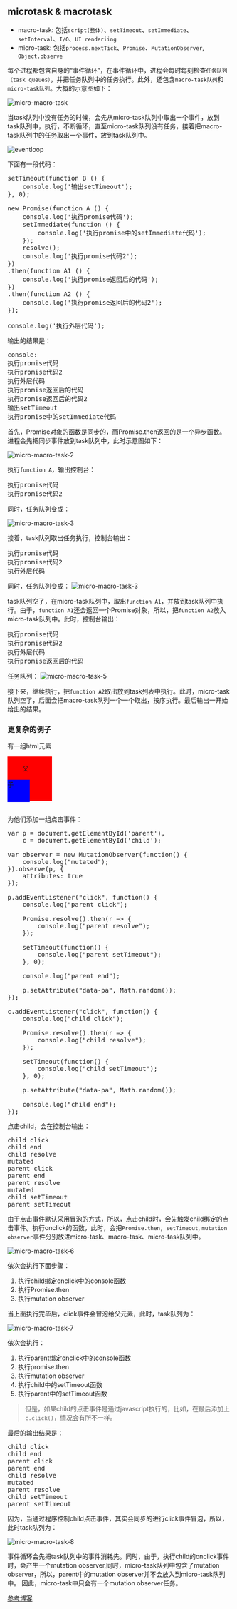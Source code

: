 ## microtask & macrotask  

- macro-task: 包括``script(整体)``、``setTimeout``、``setImmediate``、``setInterval``、``I/O``、``UI renderiing``  
- micro-task: 包括``process.nextTick``、``Promise``、``MutationObserver``, ``Object.observe``   

每个进程都包含自身的“事件循环”，在事件循环中，进程会每时每刻检查``任务队列（task queues）``，并把任务队列中的任务执行。此外，还包含``macro-task队列``和``micro-task队列``。大概的示意图如下：  

![micro-macro-task](../upload/micro-macro-task.jpg)  

当task队列中没有任务的时候，会先从micro-task队列中取出一个事件，放到task队列中，执行，不断循环，直至micro-task队列没有任务，接着把macro-task队列中的任务取出一个事件，放到task队列中。  

![eventloop](../upload/eventloop.jpg)

下面有一段代码：
<pre>
setTimeout(function B () {
    console.log('输出setTimeout');
}, 0);

new Promise(function A () {
    console.log('执行promise代码');
    setImmediate(function () {
        console.log('执行promise中的setImmediate代码');
    });
    resolve();
    console.log('执行promise代码2');
})
.then(function A1 () {
    console.log('执行promise返回后的代码');
})
.then(function A2 () {
    console.log('执行promise返回后的代码2');
});

console.log('执行外层代码');
</pre> 

输出的结果是： 
<pre>
console: 
执行promise代码
执行promise代码2
执行外层代码
执行promise返回后的代码
执行promise返回后的代码2
输出setTimeout
执行promise中的setImmediate代码
</pre>  

首先，Promise对象的函数是同步的，而Promise.then返回的是一个异步函数。进程会先把同步事件放到task队列中，此时示意图如下：   

![micro-macro-task-2](../upload/micro-macro-task-2.jpg)  

执行``function A``，输出控制台：
<pre>
执行promise代码
执行promise代码2
</pre>  

同时，任务队列变成：  

![micro-macro-task-3](../upload/micro-macro-task-3.jpg)  

接着，task队列取出任务执行，控制台输出：  
<pre>
执行promise代码
执行promise代码2
执行外层代码
</pre>  

同时，任务队列变成：
![micro-macro-task-3](../upload/micro-macro-task-4.jpg)    

task队列空了，在micro-task队列中，取出``function A1``，并放到task队列中执行。由于，``function A1``还会返回一个Promise对象，所以，把``function A2``放入micro-task队列中。此时，控制台输出：

<pre>
执行promise代码
执行promise代码2
执行外层代码
执行promise返回后的代码
</pre> 

任务队列：
![micro-macro-task-5](../upload/micro-macro-task-5.jpg)  

接下来，继续执行，把``function A2``取出放到task列表中执行。此时，micro-task队列空了，后面会把macro-task队列一个一个取出，按序执行。最后输出一开始给出的结果。  


### 更复杂的例子  

有一组html元素

<pre>
<div id="parent" style="background: red; width: 100px; height: 100px;">
	父
	<div id="child" style="background: blue; width: 50%; height: 50%;">子</div>
</div>
</pre> 

为他们添加一组点击事件：

<pre>
var p = document.getElementById('parent'),
    c = document.getElementById('child');

var observer = new MutationObserver(function() {
    console.log("mutated");
}).observe(p, {
    attributes: true
});

p.addEventListener("click", function() {
    console.log("parent click");

    Promise.resolve().then(r => {
        console.log("parent resolve");
    });

    setTimeout(function() {
        console.log("parent setTimeout");
    }, 0);

    console.log("parent end");

    p.setAttribute("data-pa", Math.random());
});

c.addEventListener("click", function() {
    console.log("child click");

    Promise.resolve().then(r => {
        console.log("child resolve");
    });

    setTimeout(function() {
        console.log("child setTimeout");
    }, 0);

    p.setAttribute("data-pa", Math.random());

    console.log("child end");
});
</pre>  

点击child，会在控制台输出：

<pre>
child click
child end
child resolve
mutated
parent click
parent end
parent resolve
mutated
child setTimeout
parent setTimeout
</pre>  

由于点击事件默认采用冒泡的方式，所以，点击child时，会先触发child绑定的点击事件。执行onclick的函数，此时，会把``Promise.then``，``setTimeout``, ``mutation observer``事件分别放进micro-task、macro-task、micro-task队列中。  

![micro-macro-task-6](../upload/micro-macro-task-6.jpg)  

依次会执行下面步骤：

1. 执行child绑定onclick中的console函数
2. 执行Promise.then
3. 执行mutation observer

当上面执行完毕后，click事件会冒泡给父元素，此时，task队列为：

![micro-macro-task-7](../upload/micro-macro-task-7.jpg)  

依次会执行：

1. 执行parent绑定onclick中的console函数
2. 执行promise.then
3. 执行mutation observer
4. 执行child中的setTimeout函数
5. 执行parent中的setTimeout函数  

> 但是，如果child的点击事件是通过javascript执行的，比如，在最后添加上``c.click()``，情况会有所不一样。  

最后的输出结果是：

<pre>
child click
child end
parent click
parent end
child resolve
mutated
parent resolve
child setTimeout
parent setTimeout
</pre>

因为，当通过程序控制child点击事件，其实会同步的进行click事件冒泡，所以，此时task队列为：

![micro-macro-task-8](../upload/micro-macro-task-8.jpg)

事件循环会先把task队列中的事件消耗先。同时，由于，执行child的onclick事件时，会产生一个mutation observer,同时，micro-task队列中包含了mutation observer，所以，parent中的mutation observer并不会放入到micro-task队列中。  因此，micro-task中只会有一个mutation observer任务。


[参考博客](https://jakearchibald.com/2015/tasks-microtasks-queues-and-schedules/)